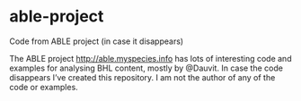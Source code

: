 # able-project
Code from ABLE project (in case it disappears)

The ABLE project http://able.myspecies.info has lots of interesting code and examples for analysing BHL content, mostly by @Dauvit. In case the code disappears I’ve created this repository. I am not the author of any of the code or examples.
